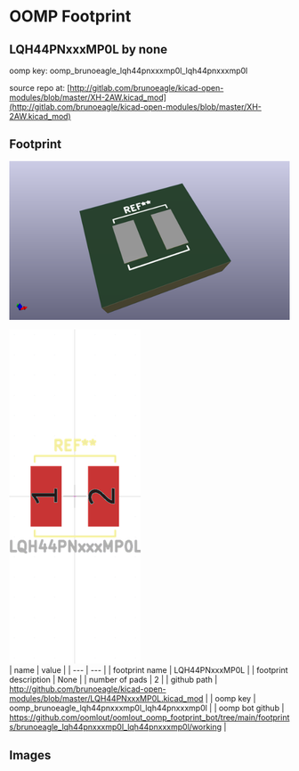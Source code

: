 # OOMP Footprint  
## LQH44PNxxxMP0L  by none  
  
oomp key: oomp_brunoeagle_lqh44pnxxxmp0l_lqh44pnxxxmp0l  
  
source repo at: [http://gitlab.com/brunoeagle/kicad-open-modules/blob/master/XH-2AW.kicad_mod](http://gitlab.com/brunoeagle/kicad-open-modules/blob/master/XH-2AW.kicad_mod)  
## Footprint  
  
[![working_kicad_pcb_3d.png](working_kicad_pcb_3d_600.png)](working_kicad_pcb_3d.png)  
  
[![working.png](working_600.png)](working.png)  
| name | value | 
| --- | --- | 
| footprint name | LQH44PNxxxMP0L | 
| footprint description | None | 
| number of pads | 2 | 
| github path | http://github.com/brunoeagle/kicad-open-modules/blob/master/LQH44PNxxxMP0L.kicad_mod | 
| oomp key | oomp_brunoeagle_lqh44pnxxxmp0l_lqh44pnxxxmp0l | 
| oomp bot github | https://github.com/oomlout/oomlout_oomp_footprint_bot/tree/main/footprints/brunoeagle_lqh44pnxxxmp0l_lqh44pnxxxmp0l/working | 
## Images  
